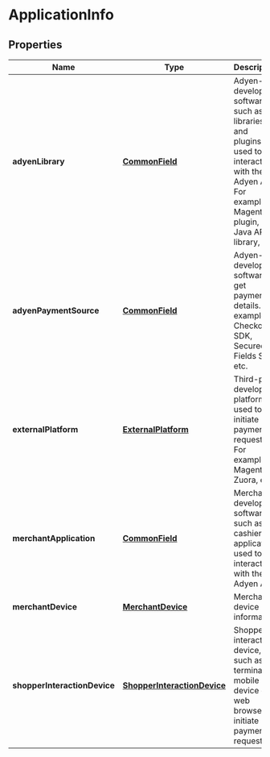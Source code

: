 

# ApplicationInfo


## Properties

| Name | Type | Description | Notes |
|------------ | ------------- | ------------- | -------------|
|**adyenLibrary** | [**CommonField**](CommonField.md) | Adyen-developed software, such as libraries and plugins, used to interact with the Adyen API. For example, Magento plugin, Java API library, etc. |  [optional] |
|**adyenPaymentSource** | [**CommonField**](CommonField.md) | Adyen-developed software to get payment details. For example, Checkout SDK, Secured Fields SDK, etc. |  [optional] |
|**externalPlatform** | [**ExternalPlatform**](ExternalPlatform.md) | Third-party developed platform used to initiate payment requests. For example, Magento, Zuora, etc. |  [optional] |
|**merchantApplication** | [**CommonField**](CommonField.md) | Merchant developed software, such as cashier application, used to interact with the Adyen API. |  [optional] |
|**merchantDevice** | [**MerchantDevice**](MerchantDevice.md) | Merchant device information. |  [optional] |
|**shopperInteractionDevice** | [**ShopperInteractionDevice**](ShopperInteractionDevice.md) | Shopper interaction device, such as terminal, mobile device or web browser, to initiate payment requests. |  [optional] |



